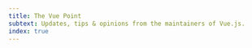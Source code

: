 ```yaml
---
title: The Vue Point
subtext: Updates, tips & opinions from the maintainers of Vue.js.
index: true
---
```


